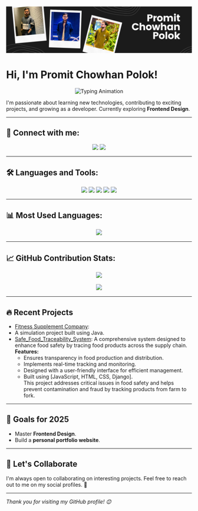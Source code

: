 ![Header](https://github.com/Promitpolok/Promitpolok/blob/main/Promit%20Chowhan%20Polok.png)

# Hi, I'm Promit Chowhan Polok!

<p align="center">
  <img src="https://readme-typing-svg.herokuapp.com?font=Fira+Code&size=28&duration=500&pause=150&color=F75C4C&center=true&vCenter=true&width=500&lines=%F0%9F%92%BB+Code.;%E2%9A%99%EF%B8%8F+Compile.;%F0%9F%8F%86+Conquer." alt="Typing Animation" />
</p>


I'm passionate about learning new technologies, contributing to exciting projects, and growing as a developer. Currently exploring **Frontend Design**.

---

## 🔗 Connect with me:
<p align="center">
  <a href="https://www.linkedin.com/in/promit-chowhan-2b969927b/" target="_blank"><img src="https://img.shields.io/badge/LinkedIn-0A66C2?style=for-the-badge&logo=linkedin&logoColor=white"/></a>
  <a href="https://www.facebook.com/share/19srLNR39R/" target="_blank"><img src="https://img.shields.io/badge/Facebook-1877F2?style=for-the-badge&logo=facebook&logoColor=white"/></a>
</p>

---

## 🛠️ Languages and Tools:
<p align="center">
  <img src="https://img.shields.io/badge/CSS3-1572B6?style=for-the-badge&logo=css3&logoColor=white"/>
  <img src="https://img.shields.io/badge/HTML5-E34F26?style=for-the-badge&logo=html5&logoColor=white"/>
  <img src="https://img.shields.io/badge/Java-ED8B00?style=for-the-badge&logo=java&logoColor=white"/>
  <img src="https://img.shields.io/badge/JavaScript-F7DF1E?style=for-the-badge&logo=javascript&logoColor=black"/>
  <img src="https://img.shields.io/badge/Python-3776AB?style=for-the-badge&logo=python&logoColor=white"/>
</p>

---

## 📊 Most Used Languages:
<p align="center">
  <img src="https://github-readme-stats.vercel.app/api/top-langs/?username=PromitPolok&layout=compact&theme=tokyonight" />
</p>

---

## 📈 GitHub Contribution Stats:
<p align="center">
  <img src="https://github-readme-streak-stats.herokuapp.com/?user=PromitPolok&theme=tokyonight" />
</p>

<p align="center">
  <img src="https://github-readme-stats.vercel.app/api?username=PromitPolok&show_icons=true&theme=tokyonight" />
</p>

---

## 🔥 **Recent Projects**
- [Fitness Supplement Company](https://github.com/Promitpolok/Fitness-Supplement-Company-By_The_Backbenchers.git):
- A simulation project built using Java.
- [Safe_Food_Traceability_System](https://github.com/JamiulIslamNahin/Safe_Food_Traceability_System.git): 
A comprehensive system designed to enhance food safety by tracing food products across the supply chain.  
  **Features:**  
  - Ensures transparency in food production and distribution.  
  - Implements real-time tracking and monitoring.  
  - Designed with a user-friendly interface for efficient management.  
  - Built using [JavaScript, HTML, CSS, Django].  
  This project addresses critical issues in food safety and helps prevent contamination and fraud by tracking products from farm to fork.  
---

## 🎯 **Goals for 2025**
- Master **Frontend Design**.
- Build a **personal portfolio website**.

---

## 💬 **Let's Collaborate**
I'm always open to collaborating on interesting projects. Feel free to reach out to me on my social profiles. 🚀

---

*Thank you for visiting my GitHub profile! 😊*
